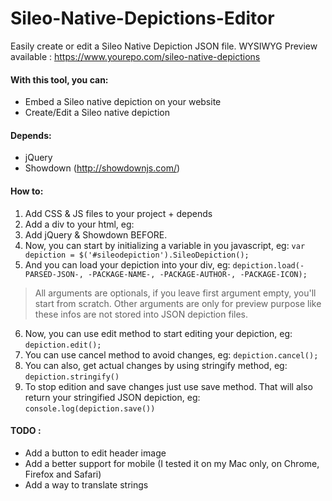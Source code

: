 # Sileo-Native-Depictions-Editor
Easily create or edit a Sileo Native Depiction JSON file. WYSIWYG
Preview available : https://www.yourepo.com/sileo-native-depictions

#### With this tool, you can:
* Embed a Sileo native depiction on your website
* Create/Edit a Sileo native depiction

#### Depends:
* jQuery
* Showdown (http://showdownjs.com/)

#### How to:
1. Add CSS & JS files to your project + depends
2. Add a div to your html, eg: <div id="sileodepiction"></div>
3. Add jQuery & Showdown BEFORE.
4. Now, you can start by initializing a variable in you javascript, eg:
```var depiction = $('#sileodepiction').SileoDepiction(); ```
5. And you can load your depiction into your div, eg:
``` depiction.load(-PARSED-JSON-, -PACKAGE-NAME-, -PACKAGE-AUTHOR-, -PACKAGE-ICON); ```
> All arguments are optionals, if you leave first argument empty, you'll start from scratch. Other arguments are only for preview purpose like these infos are not stored into JSON depiction files.
6. Now, you can use edit method to start editing your depiction, eg:
``` depiction.edit(); ```
7. You can use cancel method to avoid changes, eg:
``` depiction.cancel(); ```
8. You can also, get actual changes by using stringify method, eg:
``` depiction.stringify() ```
9. To stop edition and save changes just use save method. That will also return your stringified JSON depiction, eg: 
``` console.log(depiction.save()) ```

#### TODO :
* Add a button to edit header image
* Add a better support for mobile (I tested it on my Mac only, on Chrome, Firefox and Safari)
* Add a way to translate strings
